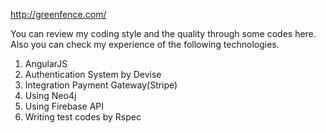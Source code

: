 http://greenfence.com/

You can review my coding style and the quality through some codes here. 
Also you can check my experience of the following technologies.

1. AngularJS
2. Authentication System by Devise
3. Integration Payment Gateway(Stripe)
4. Using Neo4j
5. Using Firebase API
6. Writing test codes by Rspec
